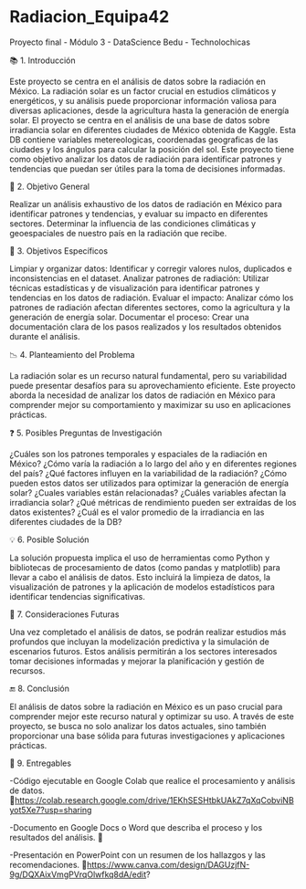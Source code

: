 # Radiacion_Equipa42
Proyecto final - Módulo 3 - DataScience  Bedu - Technolochicas

📚 1. Introducción

Este proyecto se centra en el análisis de datos sobre la radiación en México. La radiación solar es un factor crucial en estudios climáticos y energéticos, y su análisis puede proporcionar información valiosa para diversas aplicaciones, desde la agricultura hasta la generación de energía solar.  El proyecto se centra en el análisis de una base de datos sobre irradiancia solar en diferentes ciudades de México obtenida de Kaggle. Esta DB contiene variables metereologicas, coordenadas geograficas de las ciudades y los ángulos para calcular la posición del sol. Este proyecto tiene como objetivo analizar los datos de radiación para identificar patrones y tendencias que puedan ser útiles para la toma de decisiones informadas.

🎯 2. Objetivo General

Realizar un análisis exhaustivo de los datos de radiación en México para identificar patrones y tendencias, y evaluar su impacto en diferentes sectores. 
Determinar la influencia de las condiciones climáticas y geoespaciales de nuestro país en la radiación que recibe.

📝 3. Objetivos Específicos

Limpiar y organizar datos: Identificar y corregir valores nulos, duplicados e inconsistencias en el dataset.
Analizar patrones de radiación: Utilizar técnicas estadísticas y de visualización para identificar patrones y tendencias en los datos de radiación.
Evaluar el impacto: Analizar cómo los patrones de radiación afectan diferentes sectores, como la agricultura y la generación de energía solar.
Documentar el proceso: Crear una documentación clara de los pasos realizados y los resultados obtenidos durante el análisis.

📉 4. Planteamiento del Problema

La radiación solar es un recurso natural fundamental, pero su variabilidad puede presentar desafíos para su aprovechamiento eficiente. Este proyecto aborda la necesidad de analizar los datos de radiación en México para comprender mejor su comportamiento y maximizar su uso en aplicaciones prácticas.

❓ 5. Posibles Preguntas de Investigación

¿Cuáles son los patrones temporales y espaciales de la radiación en México?
¿Cómo varía la radiación a lo largo del año y en diferentes regiones del país?
¿Qué factores influyen en la variabilidad de la radiación?
¿Cómo pueden estos datos ser utilizados para optimizar la generación de energía solar?
¿Cuales variables están relacionadas?
¿Cuáles variables afectan la irradiancia solar?
¿Qué métricas de rendimiento pueden ser extraídas de los datos existentes?
¿Cuál es el valor promedio de la irradiancia en las diferentes ciudades de la DB?

💡 6. Posible Solución

La solución propuesta implica el uso de herramientas como Python y bibliotecas de procesamiento de datos (como pandas y matplotlib) para llevar a cabo el análisis de datos. Esto incluirá la limpieza de datos, la visualización de patrones y la aplicación de modelos estadísticos para identificar tendencias significativas.

🌟 7. Consideraciones Futuras

Una vez completado el análisis de datos, se podrán realizar estudios más profundos que incluyan la modelización predictiva y la simulación de escenarios futuros. Estos análisis permitirán a los sectores interesados tomar decisiones informadas y mejorar la planificación y gestión de recursos.

🔚 8. Conclusión

El análisis de datos sobre la radiación en México es un paso crucial para comprender mejor este recurso natural y optimizar su uso. A través de este proyecto, se busca no solo analizar los datos actuales, sino también proporcionar una base sólida para futuras investigaciones y aplicaciones prácticas.

📂 9. Entregables

-Código ejecutable en Google Colab que realice el procesamiento y análisis de datos.
🔗https://colab.research.google.com/drive/1EKhSESHtbkUAkZ7qXqCobviNByot5Xe7?usp=sharing

-Documento en Google Docs o Word que describa el proceso y los resultados del análisis.
🔗

-Presentación en PowerPoint con un resumen de los hallazgos y las recomendaciones.
🔗https://www.canva.com/design/DAGUzjfN-9g/DQXAixVmgPVrqOlwfkq8dA/edit?
